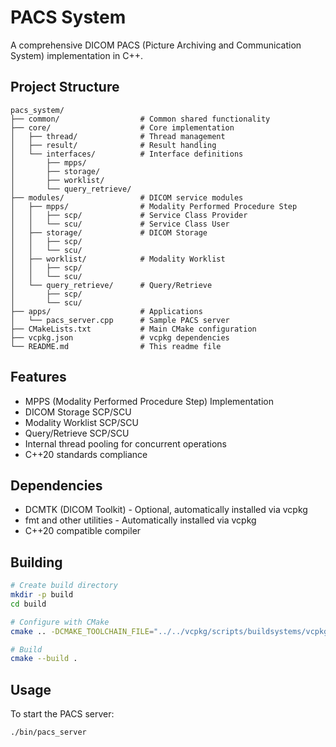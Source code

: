 # PACS System

A comprehensive DICOM PACS (Picture Archiving and Communication System) implementation in C++.

## Project Structure

```
pacs_system/
├── common/                  # Common shared functionality
├── core/                    # Core implementation
│   ├── thread/              # Thread management
│   ├── result/              # Result handling
│   └── interfaces/          # Interface definitions
│       ├── mpps/
│       ├── storage/
│       ├── worklist/
│       └── query_retrieve/
├── modules/                 # DICOM service modules
│   ├── mpps/                # Modality Performed Procedure Step
│   │   ├── scp/             # Service Class Provider
│   │   └── scu/             # Service Class User
│   ├── storage/             # DICOM Storage
│   │   ├── scp/
│   │   └── scu/
│   ├── worklist/            # Modality Worklist
│   │   ├── scp/
│   │   └── scu/
│   └── query_retrieve/      # Query/Retrieve
│       ├── scp/
│       └── scu/
├── apps/                    # Applications
│   └── pacs_server.cpp      # Sample PACS server
├── CMakeLists.txt           # Main CMake configuration
├── vcpkg.json               # vcpkg dependencies
└── README.md                # This readme file
```

## Features

- MPPS (Modality Performed Procedure Step) Implementation
- DICOM Storage SCP/SCU
- Modality Worklist SCP/SCU
- Query/Retrieve SCP/SCU
- Internal thread pooling for concurrent operations
- C++20 standards compliance

## Dependencies

- DCMTK (DICOM Toolkit) - Optional, automatically installed via vcpkg
- fmt and other utilities - Automatically installed via vcpkg
- C++20 compatible compiler

## Building

```bash
# Create build directory
mkdir -p build
cd build

# Configure with CMake
cmake .. -DCMAKE_TOOLCHAIN_FILE="../../vcpkg/scripts/buildsystems/vcpkg.cmake"

# Build
cmake --build .
```

## Usage

To start the PACS server:

```bash
./bin/pacs_server
```